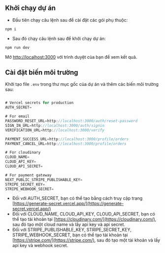 ## Khởi chạy dự án

- Đầu tiên chạy câu lệnh sau để cài đặt các gói phụ thuộc:
```bash
npm i
```

- Sau đó chạy câu lệnh sau để khởi chạy dự án:
```bash
npm run dev
```

Mở [http://localhost:3000](http://localhost:3000) với trình duyệt của bạn để xem kết quả.

## Cài đặt biến môi trường

Khởi tạo file `.env` trong thư mục gốc của dự án và thêm các biến môi trường sau:

```javascript

# Vercel secrets for production
AUTH_SECRET=

# For email
PASSWORD_RESET_URL=http://localhost:3000/auth/reset-password
SIGN_IN_URL=http://localhost:3000/auth/signin
VERIFICATION_URL=http://localhost:3000/verify

PAYMENT_SUCCESS_URL=http://localhost:3000/profile/orders
PAYMENT_CANCEL_URL=http://localhost:3000/profile/orders

# For cloudinary
CLOUD_NAME=
CLOUD_API_KEY=
CLOUD_API_SECRET=

# For payment gateway
NEXT_PUBLIC_STRIPE_PUBLISHABLE_KEY=
STRIPE_SECRET_KEY=
STRIPE_WEBHOOK_SECRET=

```

- Đối với AUTH_SECRET, bạn có thể tạo bằng cách truy cập trang [https://generate-secret.vercel.app/](https://generate-secret.vercel.app/)
-  Đối với CLOUD_NAME, CLOUD_API_KEY, CLOUD_API_SECRET, bạn có thể tạo tài khoản tại [https://cloudinary.com/](https://cloudinary.com/), sau đó tạo một cloud name và lấy api key và api secret. 
-  Đối với STRIPE_PUBLISHABLE_KEY, STRIPE_SECRET_KEY, STRIPE_WEBHOOK_SECRET, bạn có thể tạo tài khoản tại [https://stripe.com/](https://stripe.com/), sau đó tạo một tài khoản và lấy api key và webhook secret.

